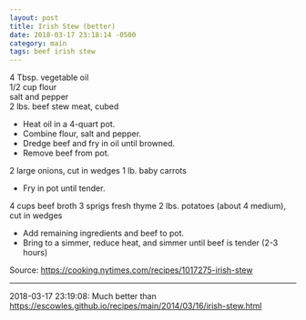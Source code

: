 ```yaml
---
layout: post
title: Irish Stew (better)
date: 2018-03-17 23:18:14 -0500
category: main
tags: beef irish stew
---
```

4 Tbsp. vegetable oil  
1/2 cup flour  
salt and pepper  
2 lbs. beef stew meat, cubed  
<ul>
 	<li>Heat oil in a 4-quart pot.</li>
 	<li>Combine flour, salt and pepper.</li>
 	<li>Dredge beef and fry in oil until browned.</li>
 	<li>Remove beef from pot.</li>
</ul>
2 large onions, cut in wedges  
1 lb. baby carrots  
<ul>
 	<li>Fry in pot until tender.</li>
</ul>
4 cups beef broth  
3 sprigs fresh thyme  
2 lbs. potatoes (about 4 medium), cut in wedges  
<ul>
 	<li>Add remaining ingredients and beef to pot.</li>
 	<li>Bring to a simmer, reduce heat, and simmer until beef is tender (2-3 hours)</li>
</ul>
Source: <a href="https://cooking.nytimes.com/recipes/1017275-irish-stew">https://cooking.nytimes.com/recipes/1017275-irish-stew</a>

---

2018-03-17 23:19:08: Much better than <https://escowles.github.io/recipes/main/2014/03/16/irish-stew.html>
